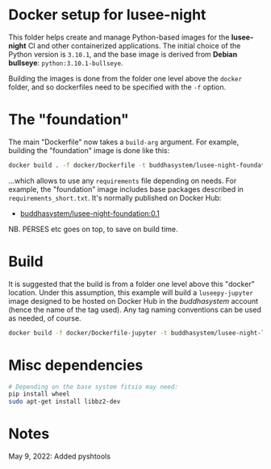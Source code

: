 # Docker setup for lusee-night

This folder helps create and manage Python-based images for the **lusee-night**
CI and other containerized applications. The initial choice of the Python version
is ```3.10.1```, and the base image is derived from __Debian bullseye__:
```python:3.10.1-bullseye```.

Building the images is done from the folder one level above the ```docker``` folder,
and so dockerfiles need to be specified with the ```-f``` option.

# The "foundation"

The main "Dockerfile" now takes a ```build-arg``` argument. For example, building
the "foundation" image is done like this:

```bash
docker build . -f docker/Dockerfile -t buddhasystem/lusee-night-foundation:0.1 --build-arg reqs=requirements-foundation.txt
```

...which allows to use any ```requirements``` file depending on needs.
For example, the "foundation" image includes base packages
described in ```requirements_short.txt```. It's normally published on Docker Hub:

* [buddhasystem/lusee-night-foundation:0.1](https://hub.docker.com/repository/docker/buddhasystem/lusee-night-foundation)

NB. PERSES etc goes on top, to save on build time.

# Build

It is suggested that the build is from a folder one level above
this "docker" location. Under this assumption, this example will build
a ```luseepy-jupyter``` image designed to be hosted on Docker Hub in the
_buddhasystem_ account (hence the name of the tag used). Any tag naming
conventions can be used as needed, of course.

```bash
docker build -f docker/Dockerfile-jupyter -t buddhasystem/lusee-night-luseepy-jupyter:0.1 .
```

# Misc dependencies

```bash
# Depending on the base system fitsio may need:
pip install wheel
sudo apt-get install libbz2-dev
```

# Notes

May 9, 2022: Added pyshtools

